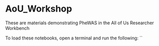 # AoU_Workshop
These are materials demonstrating PheWAS in the All of Us Researcher Workbench

To load these notebooks, open a terminal and run the following:
``